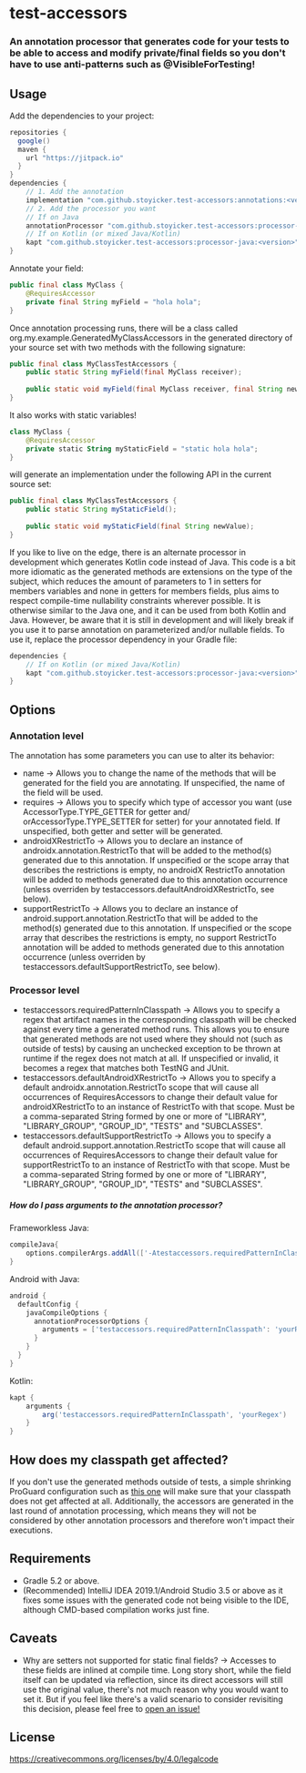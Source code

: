 # test-accessors
### An annotation processor that generates code for your tests to be able to access and modify private/final fields so you don't have to use anti-patterns such as @VisibleForTesting!
## Usage
Add the dependencies to your project:
```groovy
repositories {
  google()
  maven {
    url "https://jitpack.io"
  }
}
dependencies {
    // 1. Add the annotation
    implementation "com.github.stoyicker.test-accessors:annotations:<version>"
    // 2. Add the processor you want
    // If on Java
    annotationProcessor "com.github.stoyicker.test-accessors:processor-java:<version>"
    // If on Kotlin (or mixed Java/Kotlin)
    kapt "com.github.stoyicker.test-accessors:processor-java:<version>"
}
```
Annotate your field:
```java
public final class MyClass {
    @RequiresAccessor
    private final String myField = "hola hola";
}
```
Once annotation processing runs, there will be a class called org.my.example.GeneratedMyClassAccessors in the generated 
directory of your source set with two methods with the following signature:
```java
public final class MyClassTestAccessors {
    public static String myField(final MyClass receiver);
    
    public static void myField(final MyClass receiver, final String newValue);
}
```
It also works with static variables!
```kotlin
class MyClass {
    @RequiresAccessor
    private static String myStaticField = "static hola hola";
}
```
will generate an implementation under the following API in the current source set:
```java
public final class MyClassTestAccessors {
    public static String myStaticField();
    
    public static void myStaticField(final String newValue);
}
```
If you like to live on the edge, there is an alternate processor in development which generates 
Kotlin code instead of Java. This code is a bit more idiomatic as the generated methods are extensions 
on the type of the subject, which reduces the amount of parameters to 1 in setters for members variables 
and none in getters for members fields, plus aims to respect compile-time nullability constraints 
wherever possible. It is otherwise similar to the Java one, and it can be used from both Kotlin and
Java. However, be aware that it is still in development and will likely break if you use it to parse
annotation on parameterized and/or nullable fields. To use it, replace the processor dependency in 
your Gradle file:
```groovy
dependencies {
    // If on Kotlin (or mixed Java/Kotlin)
    kapt "com.github.stoyicker.test-accessors:processor-java:<version>" -> kapt "com.github.stoyicker.test-accessors:processor-kotlin:<version>"
}
```
## Options
### Annotation level
The annotation has some parameters you can use to alter its behavior:
* name -> Allows you to change the name of the methods that will be generated for the field you are 
annotating. If unspecified, the name of the field will be used.
* requires -> Allows you to specify which type of accessor you want (use AccessorType.TYPE_GETTER 
for getter and/ orAccessorType.TYPE_SETTER for setter) for your annotated field. If unspecified, 
both getter and setter will be generated.
* androidXRestrictTo -> Allows you to declare an instance of androidx.annotation.RestrictTo that 
will be added to the method(s) generated due to this annotation. If unspecified or the scope array 
that describes the restrictions is empty, no androidX RestrictTo annotation will be added to methods 
generated due to this annotation occurrence (unless overriden by 
testaccessors.defaultAndroidXRestrictTo, see below).
* supportRestrictTo -> Allows you to declare an instance of android.support.annotation.RestrictTo 
that will be added to the method(s) generated due to this annotation. If unspecified or the scope 
array that describes the restrictions is empty, no support RestrictTo annotation will be added to 
methods generated due to this annotation occurrence (unless overriden by
testaccessors.defaultSupportRestrictTo, see below).
### Processor level
* testaccessors.requiredPatternInClasspath -> Allows you to specify a regex that artifact names in 
the corresponding classpath will be checked against every time a generated method runs. This allows 
you to ensure that generated methods are not used where they should not (such as outside of tests) 
by causing an unchecked exception to be thrown at runtime if the regex does not match at all. If 
unspecified or invalid, it becomes a regex that matches both TestNG and JUnit.
* testaccessors.defaultAndroidXRestrictTo -> Allows you to specify a default 
androidx.annotation.RestrictTo scope that will cause all occurrences of RequiresAccessors to change 
their default value for androidXRestrictTo to an instance of RestrictTo with that scope. Must be a
comma-separated String formed by one or more of "LIBRARY", "LIBRARY_GROUP", "GROUP_ID", "TESTS" and 
"SUBCLASSES".
* testaccessors.defaultSupportRestrictTo -> Allows you to specify a default 
android.support.annotation.RestrictTo scope that will cause all occurrences of RequiresAccessors to 
change their default value for supportRestrictTo to an instance of RestrictTo with that scope. Must 
be a comma-separated String formed by one or more of "LIBRARY", "LIBRARY_GROUP", "GROUP_ID", "TESTS"
and "SUBCLASSES".
##### How do I pass arguments to the annotation processor?
Frameworkless Java:
```groovy
compileJava{
    options.compilerArgs.addAll(['-Atestaccessors.requiredPatternInClasspath=yourRegex'])
}
```
Android with Java:
```groovy
android {
  defaultConfig {
    javaCompileOptions {
      annotationProcessorOptions {
        arguments = ['testaccessors.requiredPatternInClasspath': 'yourRegex']
      }
    }
  }
}
```
Kotlin:
```groovy
kapt {
    arguments {
        arg('testaccessors.requiredPatternInClasspath', 'yourRegex')
    }
}
```
## How does my classpath get affected?
If you don't use the generated methods outside of tests, a simple shrinking ProGuard configuration 
such as [this one](sample-android/proguard/rules.pro) will make sure that your classpath does not 
get affected at all.
Additionally, the accessors are generated in the last round of annotation processing, which means 
they will not be considered by other annotation processors and therefore won't impact their 
executions.
## Requirements
* Gradle 5.2 or above.
* (Recommended) IntelliJ IDEA 2019.1/Android Studio 3.5 or above as it fixes some issues with the generated code not being visible to the IDE, although CMD-based compilation works just fine.
## Caveats
* Why are setters not supported for static final fields? -> Accesses to these fields are inlined at 
compile time. Long story short, while the field itself can be updated via reflection, since its 
direct accessors will still use the original value, there's not much reason why you would want to 
set it. But if you feel like there's a valid scenario to consider revisiting this decision, please 
feel free to [open an issue!](https://github.com/stoyicker/test-accessors/issues/new)
## License
https://creativecommons.org/licenses/by/4.0/legalcode
